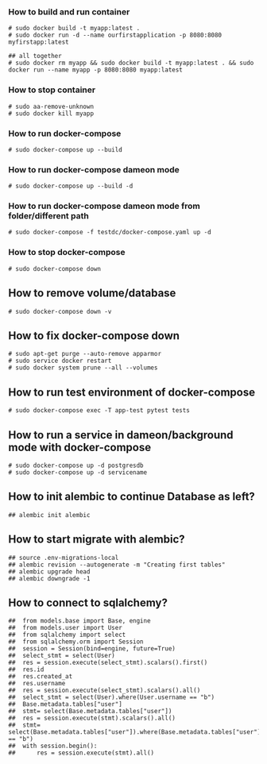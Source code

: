 
### How to build and run container
    # sudo docker build -t myapp:latest .
    # sudo docker run -d --name ourfirstapplication -p 8080:8080 myfirstapp:latest

    ## all together
    # sudo docker rm myapp && sudo docker build -t myapp:latest . && sudo docker run --name myapp -p 8080:8080 myapp:latest


### How to stop container
    # sudo aa-remove-unknown
    # sudo docker kill myapp

### How to run docker-compose
    # sudo docker-compose up --build

### How to run docker-compose dameon mode
    # sudo docker-compose up --build -d

### How to run docker-compose dameon mode from folder/different path
    # sudo docker-compose -f testdc/docker-compose.yaml up -d

### How to stop docker-compose
    # sudo docker-compose down

## How to remove volume/database
    # sudo docker-compose down -v

## How to fix docker-compose down
    # sudo apt-get purge --auto-remove apparmor
    # sudo service docker restart
    # sudo docker system prune --all --volumes

## How to run test environment of docker-compose
    # sudo docker-compose exec -T app-test pytest tests

## How to run a service in dameon/background mode with docker-compose
    # sudo docker-compose up -d postgresdb
    # sudo docker-compose up -d servicename

## How to init alembic to continue Database as left?
    ## alembic init alembic

## How to start migrate with alembic?
    ## source .env-migrations-local
    ## alembic revision --autogenerate -m "Creating first tables"
    ## alembic upgrade head
    ## alembic downgrade -1

## How to connect to sqlalchemy?
    ##  from models.base import Base, engine
    ##  from models.user import User
    ##  from sqlalchemy import select
    ##  from sqlalchemy.orm import Session
    ##  session = Session(bind=engine, future=True)
    ##  select_stmt = select(User)
    ##  res = session.execute(select_stmt).scalars().first()
    ##  res.id
    ##  res.created_at
    ##  res.username
    ##  res = session.execute(select_stmt).scalars().all()
    ##  select_stmt = select(User).where(User.username == "b")
    ##  Base.metadata.tables["user"]
    ##  stmt= select(Base.metadata.tables["user"])
    ##  res = session.execute(stmt).scalars().all()
    ##  stmt= select(Base.metadata.tables["user"]).where(Base.metadata.tables["user"].c.username == "b")
    ##  with session.begin():
    ##      res = session.execute(stmt).all()



   